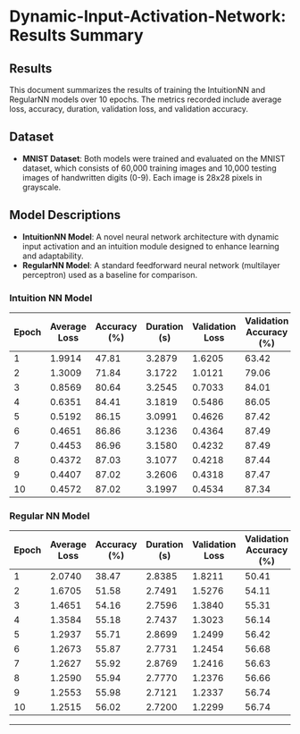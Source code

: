# Dynamic-Input-Activation-Network: Results Summary

## Results

This document summarizes the results of training the IntuitionNN and RegularNN models over 10 epochs. The metrics recorded include average loss, accuracy, duration, validation loss, and validation accuracy.

## Dataset

- **MNIST Dataset**: Both models were trained and evaluated on the MNIST dataset, which consists of 60,000 training images and 10,000 testing images of handwritten digits (0-9). Each image is 28x28 pixels in grayscale.

## Model Descriptions

- **IntuitionNN Model**: A novel neural network architecture with dynamic input activation and an intuition module designed to enhance learning and adaptability.
- **RegularNN Model**: A standard feedforward neural network (multilayer perceptron) used as a baseline for comparison.

### Intuition NN Model

| Epoch | Average Loss | Accuracy (%) | Duration (s) | Validation Loss | Validation Accuracy (%) |
| ----- | ------------ | ------------ | ------------ | --------------- | ----------------------- |
| 1     | 1.9914       | 47.81        | 3.2879       | 1.6205          | 63.42                   |
| 2     | 1.3009       | 71.84        | 3.1722       | 1.0121          | 79.06                   |
| 3     | 0.8569       | 80.64        | 3.2545       | 0.7033          | 84.01                   |
| 4     | 0.6351       | 84.41        | 3.1819       | 0.5486          | 86.05                   |
| 5     | 0.5192       | 86.15        | 3.0991       | 0.4626          | 87.42                   |
| 6     | 0.4651       | 86.86        | 3.1236       | 0.4364          | 87.49                   |
| 7     | 0.4453       | 86.96        | 3.1580       | 0.4232          | 87.49                   |
| 8     | 0.4372       | 87.03        | 3.1077       | 0.4218          | 87.44                   |
| 9     | 0.4407       | 87.02        | 3.2606       | 0.4318          | 87.47                   |
| 10    | 0.4572       | 87.02        | 3.1997       | 0.4534          | 87.34                   |

### Regular NN Model

| Epoch | Average Loss | Accuracy (%) | Duration (s) | Validation Loss | Validation Accuracy (%) |
| ----- | ------------ | ------------ | ------------ | --------------- | ----------------------- |
| 1     | 2.0740       | 38.47        | 2.8385       | 1.8211          | 50.41                   |
| 2     | 1.6705       | 51.58        | 2.7491       | 1.5276          | 54.11                   |
| 3     | 1.4651       | 54.16        | 2.7596       | 1.3840          | 55.31                   |
| 4     | 1.3584       | 55.18        | 2.7437       | 1.3023          | 56.14                   |
| 5     | 1.2937       | 55.71        | 2.8699       | 1.2499          | 56.42                   |
| 6     | 1.2673       | 55.87        | 2.7731       | 1.2454          | 56.68                   |
| 7     | 1.2627       | 55.92        | 2.8769       | 1.2416          | 56.63                   |
| 8     | 1.2590       | 55.94        | 2.7770       | 1.2376          | 56.66                   |
| 9     | 1.2553       | 55.98        | 2.7121       | 1.2337          | 56.74                   |
| 10    | 1.2515       | 56.02        | 2.7200       | 1.2299          | 56.74                   |

---

